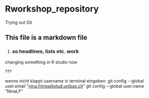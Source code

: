 # Rworkshop_repository
Trying out Git 

## This file is a markdown file
1) ### so headlines, lists etc. work 

changing something in R studio now

???
 
wenns nicht klappt username in terminal eingeben:
git config --global user.email "nina.frings@stud.unibas.ch"
git config --global user.name "NinaLF"